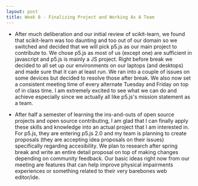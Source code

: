 ```yaml
---
layout: post
title: Week 8 - Finalizing Project and Working As A Team
---
```


- After much deliberation and our initial review of scikit-learn, we found that scikit-learn was too daunting and too out of our domain so we switched and decided that we will pick p5.js as our main project to contribute to. We chose p5.js as most of us (except one) are sufficient in javascript and p5.js is mainly a JS project. Right before break we decided to all set up our environments on our laptops (and desktops) and made sure that it can at least run. We ran into a couple of issues on some devices but decided to resolve those after break. We also now set a consistent meeting time of every alternate Tuesday and Friday on top of in class time. I am extremely excited to see what we can do and achieve especially since we actually all like p5.js's mission statement as a team.

- After half a semester of learning the ins-and-outs of open source projects and open source contributing, I am glad that I can finally apply these skills and knowledge into an actual project that I am interested in. For p5.js, they are entering p5.js 2.0 and my team is planning to create proposals (they are accepting idea proposals on their issues) specifically regarding accesibility. We plan to research after spring break and write an entire detail proposal on top of making changes depending on community feedback. Our basic ideas right now from our meeting are features that can help improve physical impairments experiences or something related to their very barebones web editor/ide.